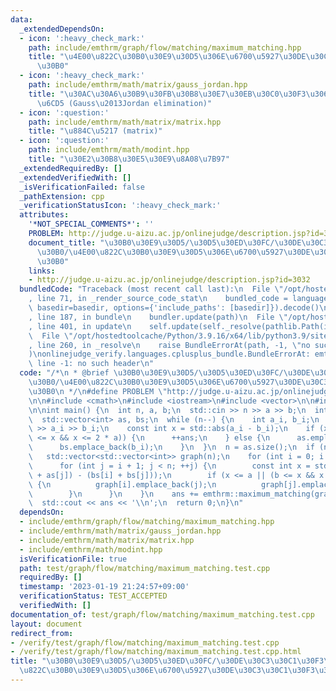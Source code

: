 ```yaml
---
data:
  _extendedDependsOn:
  - icon: ':heavy_check_mark:'
    path: include/emthrm/graph/flow/matching/maximum_matching.hpp
    title: "\u4E00\u822C\u30B0\u30E9\u30D5\u306E\u6700\u5927\u30DE\u30C3\u30C1\u30F3\
      \u30B0"
  - icon: ':heavy_check_mark:'
    path: include/emthrm/math/matrix/gauss_jordan.hpp
    title: "\u30AC\u30A6\u30B9\u30FB\u30B8\u30E7\u30EB\u30C0\u30F3\u306E\u6D88\u53BB\
      \u6CD5 (Gauss\u2013Jordan elimination)"
  - icon: ':question:'
    path: include/emthrm/math/matrix/matrix.hpp
    title: "\u884C\u5217 (matrix)"
  - icon: ':question:'
    path: include/emthrm/math/modint.hpp
    title: "\u30E2\u30B8\u30E5\u30E9\u8A08\u7B97"
  _extendedRequiredBy: []
  _extendedVerifiedWith: []
  _isVerificationFailed: false
  _pathExtension: cpp
  _verificationStatusIcon: ':heavy_check_mark:'
  attributes:
    '*NOT_SPECIAL_COMMENTS*': ''
    PROBLEM: http://judge.u-aizu.ac.jp/onlinejudge/description.jsp?id=3032
    document_title: "\u30B0\u30E9\u30D5/\u30D5\u30ED\u30FC/\u30DE\u30C3\u30C1\u30F3\
      \u30B0/\u4E00\u822C\u30B0\u30E9\u30D5\u306E\u6700\u5927\u30DE\u30C3\u30C1\u30F3\
      \u30B0"
    links:
    - http://judge.u-aizu.ac.jp/onlinejudge/description.jsp?id=3032
  bundledCode: "Traceback (most recent call last):\n  File \"/opt/hostedtoolcache/Python/3.9.16/x64/lib/python3.9/site-packages/onlinejudge_verify/documentation/build.py\"\
    , line 71, in _render_source_code_stat\n    bundled_code = language.bundle(stat.path,\
    \ basedir=basedir, options={'include_paths': [basedir]}).decode()\n  File \"/opt/hostedtoolcache/Python/3.9.16/x64/lib/python3.9/site-packages/onlinejudge_verify/languages/cplusplus.py\"\
    , line 187, in bundle\n    bundler.update(path)\n  File \"/opt/hostedtoolcache/Python/3.9.16/x64/lib/python3.9/site-packages/onlinejudge_verify/languages/cplusplus_bundle.py\"\
    , line 401, in update\n    self.update(self._resolve(pathlib.Path(included), included_from=path))\n\
    \  File \"/opt/hostedtoolcache/Python/3.9.16/x64/lib/python3.9/site-packages/onlinejudge_verify/languages/cplusplus_bundle.py\"\
    , line 260, in _resolve\n    raise BundleErrorAt(path, -1, \"no such header\"\
    )\nonlinejudge_verify.languages.cplusplus_bundle.BundleErrorAt: emthrm/graph/flow/matching/maximum_matching.hpp:\
    \ line -1: no such header\n"
  code: "/*\n * @brief \u30B0\u30E9\u30D5/\u30D5\u30ED\u30FC/\u30DE\u30C3\u30C1\u30F3\
    \u30B0/\u4E00\u822C\u30B0\u30E9\u30D5\u306E\u6700\u5927\u30DE\u30C3\u30C1\u30F3\
    \u30B0\n */\n#define PROBLEM \"http://judge.u-aizu.ac.jp/onlinejudge/description.jsp?id=3032\"\
    \n\n#include <cmath>\n#include <iostream>\n#include <vector>\n\n#include \"emthrm/graph/flow/matching/maximum_matching.hpp\"\
    \n\nint main() {\n  int n, a, b;\n  std::cin >> n >> a >> b;\n  int ans = 0;\n\
    \  std::vector<int> as, bs;\n  while (n--) {\n    int a_i, b_i;\n    std::cin\
    \ >> a_i >> b_i;\n    const int x = std::abs(a_i - b_i);\n    if (x <= a || (b\
    \ <= x && x <= 2 * a)) {\n      ++ans;\n    } else {\n      as.emplace_back(a_i);\n\
    \      bs.emplace_back(b_i);\n    }\n  }\n  n = as.size();\n  if (n > 0) {\n \
    \   std::vector<std::vector<int>> graph(n);\n    for (int i = 0; i < n; ++i) {\n\
    \      for (int j = i + 1; j < n; ++j) {\n        const int x = std::abs((as[i]\
    \ + as[j]) - (bs[i] + bs[j]));\n        if (x <= a || (b <= x && x <= 2 * a))\
    \ {\n          graph[i].emplace_back(j);\n          graph[j].emplace_back(i);\n\
    \        }\n      }\n    }\n    ans += emthrm::maximum_matching(graph);\n  }\n\
    \  std::cout << ans << '\\n';\n  return 0;\n}\n"
  dependsOn:
  - include/emthrm/graph/flow/matching/maximum_matching.hpp
  - include/emthrm/math/matrix/gauss_jordan.hpp
  - include/emthrm/math/matrix/matrix.hpp
  - include/emthrm/math/modint.hpp
  isVerificationFile: true
  path: test/graph/flow/matching/maximum_matching.test.cpp
  requiredBy: []
  timestamp: '2023-01-19 21:24:57+09:00'
  verificationStatus: TEST_ACCEPTED
  verifiedWith: []
documentation_of: test/graph/flow/matching/maximum_matching.test.cpp
layout: document
redirect_from:
- /verify/test/graph/flow/matching/maximum_matching.test.cpp
- /verify/test/graph/flow/matching/maximum_matching.test.cpp.html
title: "\u30B0\u30E9\u30D5/\u30D5\u30ED\u30FC/\u30DE\u30C3\u30C1\u30F3\u30B0/\u4E00\
  \u822C\u30B0\u30E9\u30D5\u306E\u6700\u5927\u30DE\u30C3\u30C1\u30F3\u30B0"
---
```

